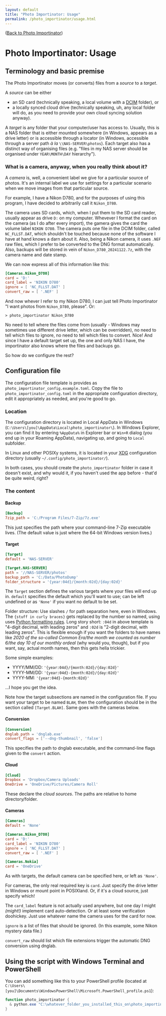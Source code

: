 ```yaml
---
layout: default
title: "Photo Importinator: Usage"
permalink: /photo_importinator/usage.html
---
```


([Back to Photo Importinator](./))

# Photo Importinator: Usage

## Terminology and basic premise

The Photo Importinator moves (or converts) files from a *source* to a *target*.

A *source* can be either

- an SD card (technically speaking, a local volume with a
  [DCIM][DCIM] folder), or
- a locally synced cloud drive (technically speaking, uh, any local folder
  will do, as you need to provide your own cloud syncing solution anyway).

A *target* is any folder that your computer/user has access to. Usually,
this is a NAS folder that is either mounted somewhere (in Windows, appears
as a drive letter) or is accessible through a locator (in Windows, accessible
through a server path *à la* `\\NAS-SERVER\photos`). Each target also has
a distinct way of organising files (e.g. "files in my NAS server should be
organised under `YEAR\MONTH\DAY` hierarchy").

### What is a camera, anyway, when you really think about it?

A *camera* is, well, a convenient label we give for a particular source of
photos. It's an internal label we use for settings for a particular scenario
when we move images from that particular source.

For example, I have a Nikon D780, and for the purposes of
using this program, I have decided to arbitrarily call it `Nikon_D780`.

The camera uses SD cards, which, when I put them to the SD card reader,
usually appear as drive `D:` on my computer. Whevever I format the
card on the camera (as I do after every import), the gamera gives the card
the volume label `NIKON D780`. The camera puts one file in the DCIM
folder, called `NC_FLLST.DAT`, which shouldn't be touched because none of
the software I have at hand knows a darn about it. Also, being a Nikon camera,
it uses `.NEF` raw files, which I prefer to be converted to the DNG format
automatically. Also, backups will be stored in vein of
`Nikon_D780_20241122.7z`, with the camera name and date stamp.

We can now express all of this information like this:

```toml
[Cameras.Nikon_D780]
card = 'D:'
card_label = 'NIKON D780'
ignore = [ 'NC_FLLST.DAT' ]
convert_raw = [ '.NEF' ]
```

And now whever I refer to my Nikon D780, I can just tell Photo Importinator
"I want photos from `Nikon_D780`, please". Or:

```console
> photo_importinator Nikon_D780
```

No need to tell where the files come from (usually - Windows may sometimes use
different drive letter, which can be overridden), no need to tell which files to
ignore, no need to tell which files to convert. Nice! And since I have a default
target set up, the one and only NAS I have, the importinator also knows where
the files and backups go.

So how do we configure the rest?

## Configuration file

The configuration file template is provides as `photo_importinator_config.example.toml`.
Copy the file to `photo_importinator_config.toml` in the appropriate configuration
directory, edit it appropriately as needed, and you're good to go.

### Location

The configuration directory is located in Local AppData in Windows
(`C:\Users\[you]\AppData\Local\photo_importinator\`). In
Windows Explorer, you can find it by entering `%AppData%`
in Explorer bar or `Win+R` dialog
(you end up in your Roaming AppData), navigating up,
and going to `Local` subfolder.

In Linux and other POSIXy systems, it is located in your
[XDG][xdg] configuration directory
(usually `~/.config/photo_importinator/`).

In both cases, you should create the `photo_importinator` folder
in case it doesn't exist, and why would it, if you haven't used the
app before - that'd be quite weird, right?

### The content

#### Backup

```toml
[Backup]
7zip_path = 'C:/Program Files/7-Zip/7z.exe'
```

This just specifies the path where your command-line
7-Zip executable lives. (The default value is just where the
64-bit Windows version lives.)

#### Target

```toml
[Target]
default = 'NAS-SERVER'

[Target.NAS-SERVER]
path = '//NAS-SERVER/photos'
backup_path = 'C:/Data/PhotoDump'
folder_structure = '{year:04d}/{month:02d}/{day:02d}'
```

The `Target` section defines the various targets where your files will end up in.
`default` specifies the default which you'll want to use; can be left
undefined or as `'None'` if you want no default to be set.

Folder structure: Use slashes `/` for path separation here, even in Windows.
The `{stuff in curly braces}` gets replaced by the number so named,
using uses [Python formatting rules][pyformat].
Long story short:
`:04d` in above template is "4-digit decimal, with leading zeros" and
`:02d` is "2-digit decimal, with leading zeros".
This is flexible enough if you want the folders to have names like
*2020 of the so-called Common Era/the month we counted as number 6/the day 10 of our monthly ordeal*
(why would you, though), but if you want, say, actual month names,
then this gets hella trickier.

Some simple examples:

- YYYY/MM/DD: `'{year:04d}/{month:02d}/{day:02d}'`
- YYYY-MM/DD: `'{year:04d}-{month:02d}/{day:02d}'`
- YYYY-MM: `'{year:04d}-{month:02d}'`

...I hope you get the idea.

Note how the target subsections are named in the configuration file. If you want your
target to be named `BLAH`, then the configuration should be in the section called
`[Target.BLAH]`. Same goes with the cameras below.

#### Conversion

```toml
[Conversion]
dnglab_path = 'dnglab.exe'
convert_flags = ['--dng-thumbnail', 'false']
```

This specifies the path to dnglab executable,
and the command-line flags given to the `convert` action.

#### Cloud

```toml
[Cloud]
Dropbox = 'Dropbox/Camera Uploads'
OneDrive = 'OneDrive/Pictures/Camera Roll'
```

These declare the *cloud sources*.
The paths are relative to home directory/folder.

#### Cameras

```toml
[Cameras]
default = 'None'

[Cameras.Nikon_D780]
card = 'D:'
card_label = 'NIKON D780'
ignore = [ 'NC_FLLST.DAT' ]
convert_raw = [ '.NEF' ]

[Cameras.Nokia]
card = 'OneDrive'
```

As with targets, the default camera can be specified here, or left as `'None'`.

For cameras, the only real required key is `card`. Just specify the drive letter
in Windows or mount point in POSIXland. Or, if it's a cloud source, just specify
which!

The `card_label` feature is not actually used anywhere, but one day I might
*(might!)* implement card auto-detection. Or at least some
verification doohickey. Just use whatever name the camera uses for the card
for now.

`ignore` is a list of files that should be ignored. (In this example, some
Nikon mystery data file.)

`convert_raw` should list which file extensions trigger the automatic DNG
conversion using dnglab.

## Using the script with Windows Terminal and PowerShell

You can add something like this to your PowerShell profile
(located at `C:\Users\[you]\Documents\WindowsPowerShell\Microsoft.PowerShell_profile.ps1`):

```powershell
function photo_importinator {
  & python.exe "C:\whatever_folder_you_installed_this_on\photo_importinator\photo_importinator.py" $args
}
```

[DCIM]: https://en.wikipedia.org/wiki/Design_rule_for_Camera_File_system
[pyformat]: https://cheatography.com/brianallan/cheat-sheets/python-f-strings-number-formatting/
[xdg]: https://specifications.freedesktop.org/basedir-spec/latest/